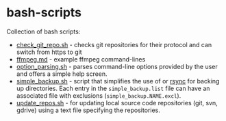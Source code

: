 # bash-scripts
Collection of bash scripts:

* [check_git_repo.sh](check_git_repo.sh) - checks git repositories for
  their protocol and can switch from https to git
* [ffmpeg.md](ffmpeg.md) - example ffmpeg command-lines
* [option_parsing.sh](option_parsing.sh) - parses command-line options 
  provided by the user and offers a simple help screen.
* [simple_backup.sh](simple_backup.sh) - script that simplifies the use
  of or [rsync](https://rsync.samba.org/) for backing up directories.
  Each entry in the `simple_backup.list` file can have an associated 
  file with exclusions (`simple_backup.NAME.excl`).
* [update_repos.sh](update_repos.sh) - for updating local source code 
  repositories (git, svn, gdrive) using a text file specifying the 
  repositories.
